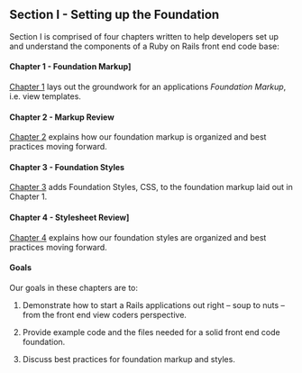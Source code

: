 Section I - Setting up the Foundation
-------------------------------------

Section I is comprised of four chapters written to help developers set up and understand the components of a Ruby on Rails front end code base:

#### Chapter 1 - Foundation Markup]

[Chapter 1][] lays out the groundwork for an applications *Foundation Markup*, i.e. view templates.

#### Chapter 2 - Markup Review

[Chapter 2][] explains how our foundation markup is organized and best practices moving forward.

#### Chapter 3 - Foundation Styles

[Chapter 3][] adds Foundation Styles, CSS, to the foundation markup laid out in Chapter 1.

#### Chapter 4 - Stylesheet Review]

[Chapter 4][] explains how our foundation styles are organized and best practices moving forward.

#### Goals

Our goals in these chapters are to:

1.  Demonstrate how to start a Rails applications out right – soup to nuts – from the front end view coders perspective.

2.  Provide example code and the files needed for a solid front end code foundation.

3.  Discuss best practices for foundation markup and styles.

[Chapter 1]:            https://github.com/maxxiimo/the-front-end-manifesto/blob/master/chp1-foundation-markup.md
[Chapter 2]:            https://github.com/maxxiimo/the-front-end-manifesto/blob/master/chp2-markup-review.md
[Chapter 3]:            https://github.com/maxxiimo/the-front-end-manifesto/blob/master/chp3-foundation-styles.md
[Chapter 4]:            https://github.com/maxxiimo/the-front-end-manifesto/blob/master/chp4-stylesheet-review.md
